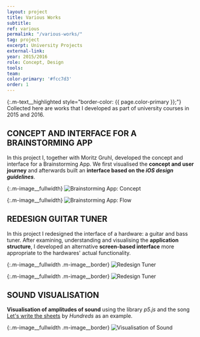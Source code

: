 ```yaml
---
layout: project
title: Various Works
subtitle:
ref: various
permalink: "/various-works/"
tag: project
excerpt: University Projects
external-link:
year: 2015/2016
role: Concept, Design
tools: 
team:
color-primary: '#fcc7d3'
order: 1
---
```


{:.m-text__highlighted style="border-color: {{ page.color-primary }};"}
Collected here are works that I developed as part of university courses in 2015 and 2016.

## CONCEPT AND INTERFACE FOR A BRAINSTORMING APP
In this project I, together with Moritz Gruhl, developed the concept and interface for a Brainstorming App. We first visualised the __concept and user journey__ and afterwards built an __interface based on the _iOS design guidelines___.

{:.m-image__fullwidth}
![Brainstorming App: Concept]({{site.baseurl}}/img/gui_idea.png)

{:.m-image__fullwidth}
![Brainstorming App: Flow]({{site.baseurl}}/img/gui_flow.png)

## REDESIGN GUITAR TUNER
In this project I redesigned the interface of a hardware: a guitar and bass tuner. After examining, understanding and visualising the __application structure__, I developed an alternative __screen-based interface__ more appropriate to the hardwares' actual functionality.

{:.m-image__fullwidth .m-image__border}
![Redesign Tuner]({{site.baseurl}}/img/tuner_application-structure.png)

{:.m-image__fullwidth .m-image__border}
![Redesign Tuner]({{site.baseurl}}/img/tuner_redesign.png)

## SOUND VISUALISATION
__Visualisation of amplitudes of sound__ using the library _p5.js_ and the song [Let's write the sheets](https://www.youtube.com/watch?v=qb0HGvEWIJc) by _Hundreds_ as an example.

{:.m-image__fullwidth .m-image__border}
![Visualisation of Sound]({{site.baseurl}}/img/klangvisualisierung.png)
